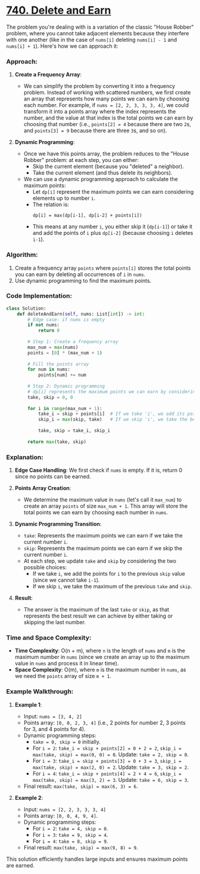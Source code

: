 # [740. Delete and Earn](https://leetcode.com/problems/delete-and-earn/description/)

The problem you're dealing with is a variation of the classic "House Robber" problem, where you cannot take adjacent elements because they interfere with one another (like in the case of `nums[i]` deleting `nums[i] - 1` and `nums[i] + 1`). Here's how we can approach it:

### Approach:

1. **Create a Frequency Array**:
   - We can simplify the problem by converting it into a frequency problem. Instead of working with scattered numbers, we first create an array that represents how many points we can earn by choosing each number. For example, if `nums = [2, 2, 3, 3, 3, 4]`, we could transform it into a points array where the index represents the number, and the value at that index is the total points we can earn by choosing that number (i.e., `points[2] = 4` because there are two `2`s, and `points[3] = 9` because there are three `3`s, and so on).

2. **Dynamic Programming**:
   - Once we have this points array, the problem reduces to the "House Robber" problem: at each step, you can either:
     - Skip the current element (because you "deleted" a neighbor).
     - Take the current element (and thus delete its neighbors).
   - We can use a dynamic programming approach to calculate the maximum points:
     - Let `dp[i]` represent the maximum points we can earn considering elements up to number `i`.
     - The relation is: 
       ```
       dp[i] = max(dp[i-1], dp[i-2] + points[i])
       ```
     - This means at any number `i`, you either skip it (`dp[i-1]`) or take it and add the points of `i` plus `dp[i-2]` (because choosing `i` deletes `i-1`).

### Algorithm:

1. Create a frequency array `points` where `points[i]` stores the total points you can earn by deleting all occurrences of `i` in `nums`.
2. Use dynamic programming to find the maximum points.

### Code Implementation:

```python
class Solution:
    def deleteAndEarn(self, nums: List[int]) -> int:
        # Edge case: if nums is empty
        if not nums:
            return 0
        
        # Step 1: Create a frequency array
        max_num = max(nums)
        points = [0] * (max_num + 1)
        
        # Fill the points array
        for num in nums:
            points[num] += num
        
        # Step 2: Dynamic programming
        # dp[i] represents the maximum points we can earn by considering numbers up to i
        take, skip = 0, 0
        
        for i in range(max_num + 1):
            take_i = skip + points[i]  # If we take 'i', we add its points and skip the previous one
            skip_i = max(skip, take)   # If we skip 'i', we take the best of previous skip or take
            
            take, skip = take_i, skip_i
        
        return max(take, skip)

```

### Explanation:

1. **Edge Case Handling**: We first check if `nums` is empty. If it is, return 0 since no points can be earned.
   
2. **Points Array Creation**:
   - We determine the maximum value in `nums` (let's call it `max_num`) to create an array `points` of size `max_num + 1`. This array will store the total points we can earn by choosing each number in `nums`.

3. **Dynamic Programming Transition**:
   - `take`: Represents the maximum points we can earn if we take the current number `i`.
   - `skip`: Represents the maximum points we can earn if we skip the current number `i`.
   - At each step, we update `take` and `skip` by considering the two possible choices:
     - If we take `i`, we add the points for `i` to the previous `skip` value (since we cannot take `i-1`).
     - If we skip `i`, we take the maximum of the previous `take` and `skip`.

4. **Result**:
   - The answer is the maximum of the last `take` or `skip`, as that represents the best result we can achieve by either taking or skipping the last number.

### Time and Space Complexity:

- **Time Complexity**: O(n + m), where `n` is the length of `nums` and `m` is the maximum number in `nums` (since we create an array up to the maximum value in `nums` and process it in linear time).
- **Space Complexity**: O(m), where `m` is the maximum number in `nums`, as we need the `points` array of size `m + 1`.

### Example Walkthrough:

1. **Example 1**:
   - Input: `nums = [3, 4, 2]`
   - Points array: `[0, 0, 2, 3, 4]` (i.e., 2 points for number 2, 3 points for 3, and 4 points for 4).
   - Dynamic programming steps:
     - `take = 0, skip = 0` initially.
     - For `i = 2`: `take_i = skip + points[2] = 0 + 2 = 2`, `skip_i = max(take, skip) = max(0, 0) = 0`. Update: `take = 2, skip = 0`.
     - For `i = 3`: `take_i = skip + points[3] = 0 + 3 = 3`, `skip_i = max(take, skip) = max(2, 0) = 2`. Update: `take = 3, skip = 2`.
     - For `i = 4`: `take_i = skip + points[4] = 2 + 4 = 6`, `skip_i = max(take, skip) = max(3, 2) = 3`. Update: `take = 6, skip = 3`.
   - Final result: `max(take, skip) = max(6, 3) = 6`.

2. **Example 2**:
   - Input: `nums = [2, 2, 3, 3, 3, 4]`
   - Points array: `[0, 0, 4, 9, 4]`.
   - Dynamic programming steps:
     - For `i = 2`: `take = 4, skip = 0`.
     - For `i = 3`: `take = 9, skip = 4`.
     - For `i = 4`: `take = 8, skip = 9`.
   - Final result: `max(take, skip) = max(9, 8) = 9`.

This solution efficiently handles large inputs and ensures maximum points are earned.
